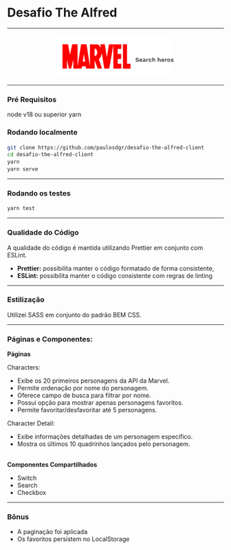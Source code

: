 # Desafio The Alfred

---
<div align="center">
  <img src="src/assets/images/logo.png" alt="Logo"  height="100px">
</div>

---

### Pré Requisitos

node v18 ou superior
yarn

### Rodando localmente

```bash
git clone https://github.com/paulosdgr/desafio-the-alfred-client
cd desafio-the-alfred-client
yarn
yarn serve
```

---

### Rodando os testes

```bash
yarn test
```

---

### Qualidade do Código
A qualidade do código é mantida utilizando Prettier em conjunto com ESLint.
- **Prettier:** possibilita manter o código formatado de forma consistente,
- **ESLint:** possibilita manter o código consistente com regras de linting

---

### Estilização
Utilizei SASS em conjunto do padrão BEM CSS.

---

### Páginas e Componentes:

**Páginas**

Characters:
- Exibe os 20 primeiros personagens da API da Marvel.
- Permite ordenação por nome do personagem.
- Oferece campo de busca para filtrar por nome.
- Possui opção para mostrar apenas personagens favoritos.
- Permite favoritar/desfavoritar até 5 personagens.

Character Detail:
- Exibe informações detalhadas de um personagem específico.
- Mostra os últimos 10 quadrinhos lançados pelo personagem.
<br /> <br />

**Componentes Compartilhados**

- Switch
- Search
- Checkbox

---

### Bônus

- A paginação foi aplicada
- Os favoritos persistem no LocalStorage
